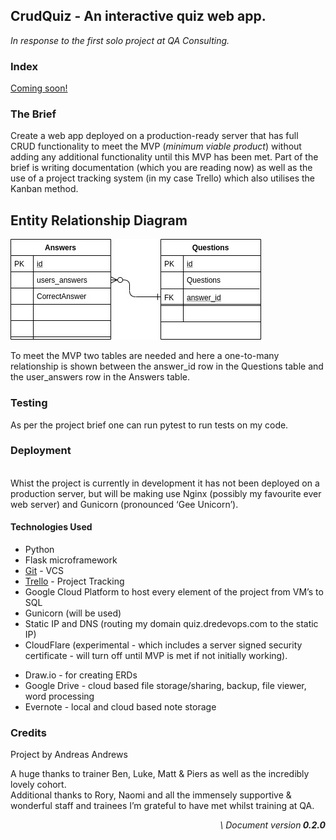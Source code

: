## **CrudQuiz** - An __interactive__ quiz web app.

_In response to the first solo project at QA Consulting._


### **Index**

<span style="text-decoration:underline;">Coming soon!</span>


### **The Brief**

Create a web app deployed on a production-ready server that has full CRUD functionality to meet the MVP (_minimum viable product_) without adding any additional functionality until this MVP has been met. Part of the brief is writing documentation (which you are reading now) as well as the use of a project tracking system (in my case Trello) which also utilises the Kanban method.


## Entity Relationship Diagram





![alt_text](assets/erd.jpg "Entity Relationship Diagram")


To meet the MVP two tables are needed and here a one-to-many relationship is shown between the answer_id row in the Questions table and the user_answers row in the Answers table.


### **Testing**

As per the project brief one can run pytest to run tests on my code.


### **Deployment**

 \
Whist the project is currently in development it has not been deployed on a production server, but will be making use Nginx (possibly my favourite ever web server) and Gunicorn (pronounced ‘Gee Unicorn’).


#### **Technologies Used**



*   Python
*   Flask microframework
*   [Git](https://github.com/dreops/crudquiz) - VCS
*   [Trello](https://trello.com/b/0sRfDybn/crudquiz-kanban) - Project Tracking
*   Google Cloud Platform to host every element of the project from VM’s to SQL
*   Gunicorn (will be used)
*   Static IP and DNS (routing my domain quiz.dredevops.com to the static IP)
*   CloudFlare (experimental - which includes a server signed security certificate - will turn off until MVP is met if not initially working).
<!-- *   Brotli (A CloudFlare feature "Speed up page load times for your visitor’s HTTPS traffic by applying Brotli compression.") will only work if https is configured (the port is open due to allowing HTTPS traffic on the VM) and the certificate has been issued on the domain by CloudFlare but the option to always use HTTPS is turned off for now until the MVP has been met and it's working via HTTP)
* If CloudFlare works then a countime timer will also appear on the site, and I wil 
 -->
* Draw.io - for creating ERDs
* Google Drive - cloud based file storage/sharing, backup, file viewer, word processing
* Evernote - local and cloud based note storage

### **Credits**

Project by Andreas Andrews

A huge thanks to trainer Ben, Luke, Matt & Piers as well as the incredibly lovely cohort. \
Additional thanks to Rory, Naomi and all the immensely supportive & wonderful staff and trainees I’m grateful to have met whilst training at QA.

<p style="text-align: right">
<em> \
Document version<strong>  0.2.0</strong></em></p>